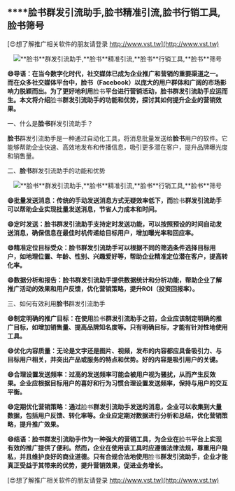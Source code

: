 ## ****脸书**群发引流助手,**脸书**精准引流,**脸书**行销工具,**脸书**筛号**

[😍想了解推广相关软件的朋友请登录 http://www.vst.tw](http://www.vst.tw)

 <center><img src="https://vst.tw/MP4/tuiguang/png/0.png" alt="**脸书**群发引流助手,**脸书**精准引流,**脸书**行销工具,**脸书**筛号"></center>

**😄导语：在当今数字化时代，社交媒体已成为企业推广和营销的重要渠道之一。而在众多社交媒体平台中，**脸书**（Facebook）以庞大的用户群体和广阔的市场影响力脱颖而出。为了更好地利用**脸书**平台进行营销活动，**脸书**群发引流助手应运而生。本文将介绍**脸书**群发引流助手的功能和优势，探讨其如何提升企业的营销效果。**

一、什么是**脸书**群发引流助手？

**脸书**群发引流助手是一种通过自动化工具，将消息批量发送给**脸书**用户的软件。它能够帮助企业快速、高效地发布和传播信息，吸引更多潜在客户，提升品牌曝光度和销售量。

二、**脸书**群发引流助手的功能和优势

 <center><img src="https://vst.tw/MP4/tuiguang/png/7.png" alt="**脸书**群发引流助手,**脸书**精准引流,**脸书**行销工具,**脸书**筛号"></center>

**😄批量发送消息：传统的手动发送消息方式无疑效率低下，而**脸书**群发引流助手可以帮助企业实现批量发送消息，节省人力成本和时间。**

**😄定时发送：**脸书**群发引流助手支持定时发送功能，可以按照预设的时间自动发送消息，确保信息在最佳时机传递给目标用户，增加曝光率和回应率。**

**😄精准定位目标受众：**脸书**群发引流助手可以根据不同的筛选条件选择目标用户，如地理位置、年龄、性别、兴趣爱好等，帮助企业精准定位潜在客户，提高转化率。**

**😄数据分析和报告：**脸书**群发引流助手提供数据统计和分析功能，帮助企业了解推广活动的效果和用户反馈，优化营销策略，提升ROI（投资回报率）。**

三、如何有效利用**脸书**群发引流助手

**😄制定明确的推广目标：在使用**脸书**群发引流助手之前，企业应该制定明确的推广目标，如增加销售量、提高品牌知名度等。只有明确目标，才能有针对性地使用工具。**

**😄优化内容质量：无论是文字还是图片、视频，发布的内容都应具备吸引力、与目标用户相关，并突出产品或服务的特点和优势。好的内容是吸引用户的关键。**

**😄合理设置发送频率：过高的发送频率可能会被用户视为骚扰，从而产生反效果。企业应根据目标用户的喜好和行为习惯合理设置发送频率，保持与用户的交互平衡。**

**😄定期优化营销策略：通过**脸书**群发引流助手发送的消息，企业可以收集到大量数据，包括用户反馈、转化率等。企业应定期对数据进行分析和总结，优化营销策略，提升推广效果。**

**😄结语：**脸书**群发引流助手作为一种强大的营销工具，为企业在**脸书**平台上实现有效的推广提供了便利。然而，企业在使用该工具时应遵循法律法规，尊重用户隐私，并且维护良好的商业道德。只有合规合法地使用**脸书**群发引流助手，企业才能真正受益于其带来的优势，提升营销效果，促进业务增长。**

[😍想了解推广相关软件的朋友请登录 http://www.vst.tw](http://www.vst.tw)




